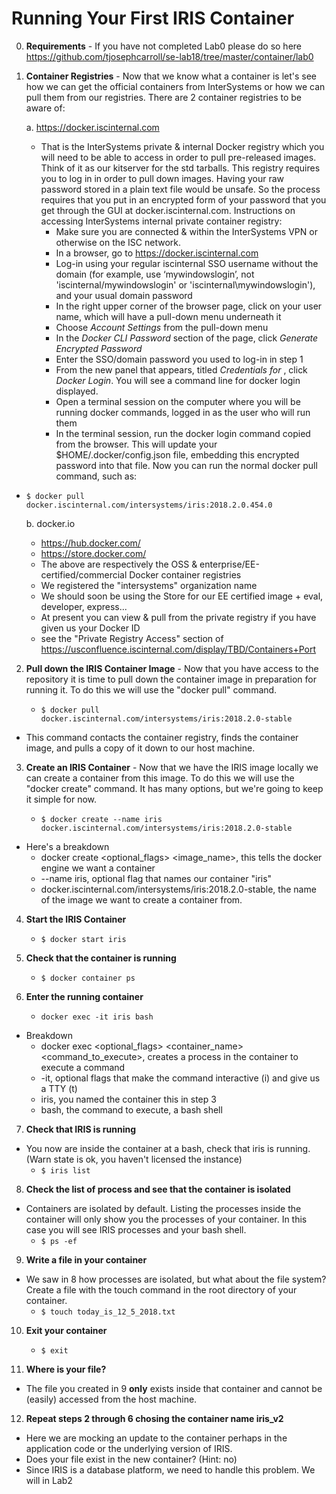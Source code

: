 # Running Your First IRIS Container

0. **Requirements** - If you have not completed Lab0 please do so here https://github.com/tjosephcarroll/se-lab18/tree/master/container/lab0

1. **Container Registries** - Now that we know what a container is let's see how we can get the official containers from InterSystems or how we can pull them from our registries. There are 2 container registries to be aware of:

    a. https://docker.iscinternal.com
      * That is the InterSystems private & internal Docker registry which you will need to be able to access in order to pull pre-released images. Think of it as our kitserver for the std tarballs. This registry requires you to log in in order to pull down images. Having your raw password stored in a plain text file would be unsafe.  So the process requires that you put in an encrypted form of your password that you get through the GUI at docker.iscinternal.com. Instructions on accessing InterSystems internal private container registry: 
          * Make sure you are connected & within the InterSystems VPN or otherwise on the ISC network. 
          * In a browser, go to https://docker.iscinternal.com
          * Log-in using your regular iscinternal SSO username without the domain (for example, use ‘mywindowslogin’, not 'iscinternal/mywindowslogin' or 'iscinternal\mywindowslogin'), and your usual domain password
          * In the right upper corner of the browser page, click on your user name, which will have a pull-down menu underneath it
          * Choose *Account Settings* from the pull-down menu
          * In the *Docker CLI Password* section of the page, click *Generate Encrypted Password*
          * Enter the SSO/domain password you used to log-in in step 1 
          * From the new panel that appears, titled *Credentials for <yourUserName>*, click *Docker Login*. You will see a command line for docker login displayed.
          * Open a terminal session on the computer where you will be running docker commands, logged in as the user who will run them
          * In the terminal session, run the docker login command copied from the browser.  This will update your $HOME/.docker/config.json file, embedding this encrypted password into that file.
Now you can run the normal docker pull command, such as:
  * ```$ docker pull docker.iscinternal.com/intersystems/iris:2018.2.0.454.0```


    b. docker.io
      * https://hub.docker.com/
      * https://store.docker.com/
      * The above are respectively the OSS & enterprise/EE-certified/commercial Docker container registries
      * We registered the "intersystems" organization name
      * We should soon be using the Store for our EE certified image + eval, developer, express...
      * At present you can view & pull from the private registry if you have given us your Docker ID
      * see the "Private Registry Access" section of https://usconfluence.iscinternal.com/display/TBD/Containers+Port

2. **Pull down the IRIS Container Image** - Now that you have access to the repository it is time to pull down the container image in preparation for running it. To do this we will use the "docker pull" command. 

    * ```$ docker pull docker.iscinternal.com/intersystems/iris:2018.2.0-stable```
* This command contacts the container registry, finds the container image, and pulls a copy of it down to our host machine.

3. **Create an IRIS Container** - Now that we have the IRIS image locally we can create a container from this image. To do this we will use the "docker create" command. It has many options, but we're going to keep it simple for now.

    * ```$ docker create --name iris docker.iscinternal.com/intersystems/iris:2018.2.0-stable```
* Here's a breakdown
    * docker create <optional_flags> <image_name>, this tells the docker engine we want a container
    * --name iris, optional flag that names our container "iris"
    * docker.iscinternal.com/intersystems/iris:2018.2.0-stable, the name of the image we want to create a container from.

4. **Start the IRIS Container** 
    * ```$ docker start iris```

5. **Check that the container is running**
    * ```$ docker container ps```

6. **Enter the running container**
    * ``` docker exec -it iris bash ```
* Breakdown
    * docker exec <optional_flags> <container_name> <command_to_execute>, creates a process in the container to execute a command
    * -it, optional flags that make the command interactive (i) and give us a TTY (t)
    * iris, you named the container this in step 3
    * bash, the command to execute, a bash shell

7. **Check that IRIS is running**
* You now are inside the container at a bash, check that iris is running. (Warn state is ok, you haven't licensed the instance)
    * ```$ iris list```

8. **Check the list of process and see that the container is isolated**
* Containers are isolated by default. Listing the processes inside the container will only show you the processes of your container. In this case you will see IRIS processes and your bash shell.
    * ```$ ps -ef```

9. **Write a file in your container**
* We saw in 8 how processes are isolated, but what about the file system? Create a file with the touch command in the root directory of your container.
    * ```$ touch today_is_12_5_2018.txt```

10. **Exit your container**
    * ```$ exit```

11. **Where is your file?**
* The file you created in 9 **only** exists inside that container and cannot be (easily) accessed from the host machine.

12. **Repeat steps 2 through 6 chosing the container name iris_v2**
* Here we are mocking an update to the container perhaps in the application code or the underlying version of IRIS.
* Does your file exist in the new container? (Hint: no)
* Since IRIS is a database platform, we need to handle this problem. We will in Lab2 